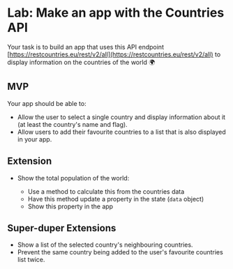 # Lab: Make an app with the Countries API

Your task is to build an app that uses this API endpoint [https://restcountries.eu/rest/v2/all](https://restcountries.eu/rest/v2/all) to display information on the countries of the world :earth_africa:

## MVP

Your app should be able to:
- Allow the user to select a single country and display information about it (at least the country's name and flag).
- Allow users to add their favourite countries to a list that is also displayed in your app.

## Extension

- Show the total population of the world:

  - Use a method to calculate this from the countries data
  - Have this method update a property in the state (`data` object)
  - Show this property in the app
  
## Super-duper Extensions
  
- Show a list of the selected country's neighbouring countries.
- Prevent the same country being added to the user's favourite countries list twice.
